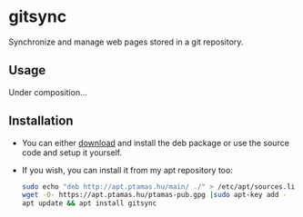 # gitsync
Synchronize and manage web pages stored in a git repository.

## Usage
Under composition...

## Installation
- You can either [download](https://github.com/tamas646/gitsync/raw/main/gitsync_2.2.5_all.deb) and install the deb package or use the source code and setup it yourself.

- If you wish, you can install it from my apt repository too:

  ```sh
  sudo echo "deb http://apt.ptamas.hu/main/ ./" > /etc/apt/sources.list.d/apt.ptamas.list
  wget -O- https://apt.ptamas.hu/ptamas-pub.gpg |sudo apt-key add -
  apt update && apt install gitsync
  ```

